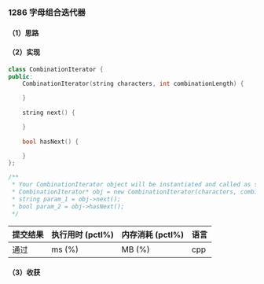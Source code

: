 ### 1286 字母组合迭代器

#### （1）思路

#### （2）实现

```cpp
class CombinationIterator {
public:
    CombinationIterator(string characters, int combinationLength) {

    }
    
    string next() {

    }
    
    bool hasNext() {

    }
};

/**
 * Your CombinationIterator object will be instantiated and called as such:
 * CombinationIterator* obj = new CombinationIterator(characters, combinationLength);
 * string param_1 = obj->next();
 * bool param_2 = obj->hasNext();
 */
```

| 提交结果 | 执行用时 (pctl%) | 内存消耗 (pctl%) | 语言 |
|:---------|:-----------------|:-----------------|:-----|
| 通过     |  ms (%)   |  MB (%)  | cpp  |

#### （3）收获
